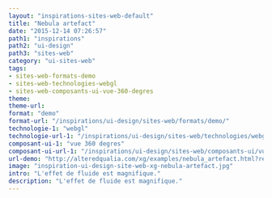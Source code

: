 ```yaml
---
layout: "inspirations-sites-web-default"
title: "Nebula artefact"
date: "2015-12-14 07:26:57"
path1: "inspirations"
path2: "ui-design"
path3: "sites-web"
category: "ui-sites-web"
tags:
- sites-web-formats-demo
- sites-web-technologies-webgl
- sites-web-composants-ui-vue-360-degres
theme:
theme-url:
format: "demo"
format-url: "/inspirations/ui-design/sites-web/formats/demo/"
technologie-1: "webgl"
technologie-url-1: "/inspirations/ui-design/sites-web/technologies/webgl/"
composant-ui-1: "vue 360 degres"
composant-ui-url-1: "/inspirations/ui-design/sites-web/composants-ui/vue-360-degres/"
url-demo: "http://alteredqualia.com/xg/examples/nebula_artefact.html?ref=magazineduwebdesign"
image: "inspiration-ui-design-site-web-xg-nebula-artefact.jpg"
intro: "L'effet de fluide est magnifique."
description: "L'effet de fluide est magnifique."
---
```

